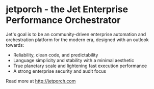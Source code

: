 jetporch - the Jet Enterprise Performance Orchestrator
======================================================

Jet's goal is to be an community-driven enterprise automation and orchestration platform for the modern era, designed with an outlook towards:

* Reliability, clean code, and predictability
* Language simplicity and stability with a minimal aesthetic
* True planetary scale and lightening fast execution performance
* A strong enterprise security and audit focus

Read more at http://jetporch.com
 
